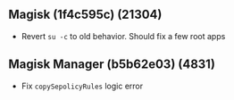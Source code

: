 ## Magisk (1f4c595c) (21304)
- Revert `su -c` to old behavior. Should fix a few root apps

## Magisk Manager (b5b62e03) (4831)
- Fix `copySepolicyRules` logic error
